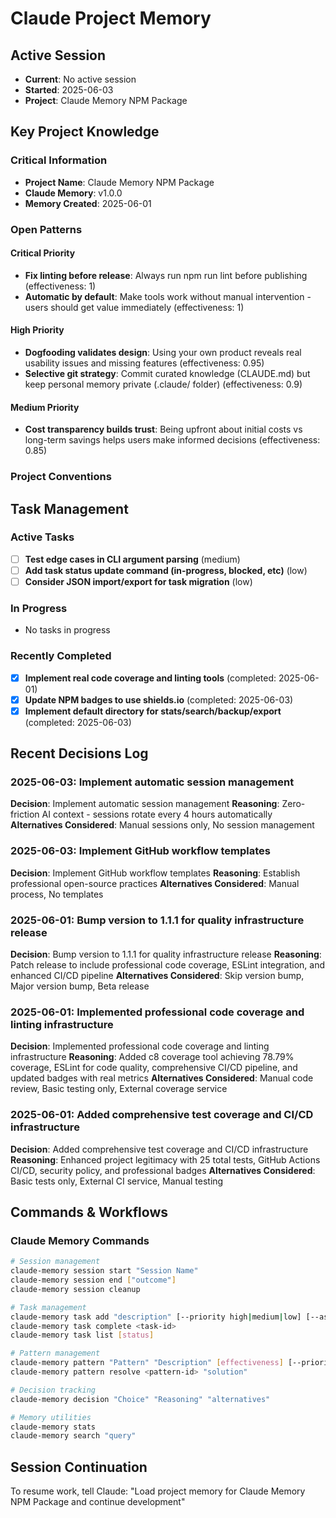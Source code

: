 # Claude Project Memory

## Active Session
- **Current**: No active session
- **Started**: 2025-06-03
- **Project**: Claude Memory NPM Package

## Key Project Knowledge

### Critical Information
- **Project Name**: Claude Memory NPM Package
- **Claude Memory**: v1.0.0
- **Memory Created**: 2025-06-01

### Open Patterns
#### Critical Priority
- **Fix linting before release**: Always run npm run lint before publishing (effectiveness: 1)
- **Automatic by default**: Make tools work without manual intervention - users should get value immediately (effectiveness: 1)
#### High Priority
- **Dogfooding validates design**: Using your own product reveals real usability issues and missing features (effectiveness: 0.95)
- **Selective git strategy**: Commit curated knowledge (CLAUDE.md) but keep personal memory private (.claude/ folder) (effectiveness: 0.9)
#### Medium Priority
- **Cost transparency builds trust**: Being upfront about initial costs vs long-term savings helps users make informed decisions (effectiveness: 0.85)



### Project Conventions
<!-- Discovered during development -->

## Task Management

### Active Tasks
- [ ] **Test edge cases in CLI argument parsing** (medium)
- [ ] **Add task status update command (in-progress, blocked, etc)** (low)
- [ ] **Consider JSON import/export for task migration** (low)

### In Progress
- No tasks in progress

### Recently Completed
- [x] **Implement real code coverage and linting tools** (completed: 2025-06-01)
- [x] **Update NPM badges to use shields.io** (completed: 2025-06-03)
- [x] **Implement default directory for stats/search/backup/export** (completed: 2025-06-03)

## Recent Decisions Log

### 2025-06-03: Implement automatic session management
**Decision**: Implement automatic session management
**Reasoning**: Zero-friction AI context - sessions rotate every 4 hours automatically
**Alternatives Considered**: Manual sessions only, No session management


### 2025-06-03: Implement GitHub workflow templates
**Decision**: Implement GitHub workflow templates
**Reasoning**: Establish professional open-source practices
**Alternatives Considered**: Manual process, No templates


### 2025-06-01: Bump version to 1.1.1 for quality infrastructure release
**Decision**: Bump version to 1.1.1 for quality infrastructure release
**Reasoning**: Patch release to include professional code coverage, ESLint integration, and enhanced CI/CD pipeline
**Alternatives Considered**: Skip version bump, Major version bump, Beta release


### 2025-06-01: Implemented professional code coverage and linting infrastructure
**Decision**: Implemented professional code coverage and linting infrastructure
**Reasoning**: Added c8 coverage tool achieving 78.79% coverage, ESLint for code quality, comprehensive CI/CD pipeline, and updated badges with real metrics
**Alternatives Considered**: Manual code review, Basic testing only, External coverage service


### 2025-06-01: Added comprehensive test coverage and CI/CD infrastructure
**Decision**: Added comprehensive test coverage and CI/CD infrastructure
**Reasoning**: Enhanced project legitimacy with 25 total tests, GitHub Actions CI/CD, security policy, and professional badges
**Alternatives Considered**: Basic tests only, External CI service, Manual testing


## Commands & Workflows

### Claude Memory Commands
```bash
# Session management
claude-memory session start "Session Name"
claude-memory session end ["outcome"]
claude-memory session cleanup

# Task management
claude-memory task add "description" [--priority high|medium|low] [--assignee name]
claude-memory task complete <task-id>
claude-memory task list [status]

# Pattern management
claude-memory pattern "Pattern" "Description" [effectiveness] [--priority critical|high|medium|low]
claude-memory pattern resolve <pattern-id> "solution"

# Decision tracking
claude-memory decision "Choice" "Reasoning" "alternatives"

# Memory utilities
claude-memory stats
claude-memory search "query"
```

## Session Continuation
To resume work, tell Claude:
"Load project memory for Claude Memory NPM Package and continue development"
